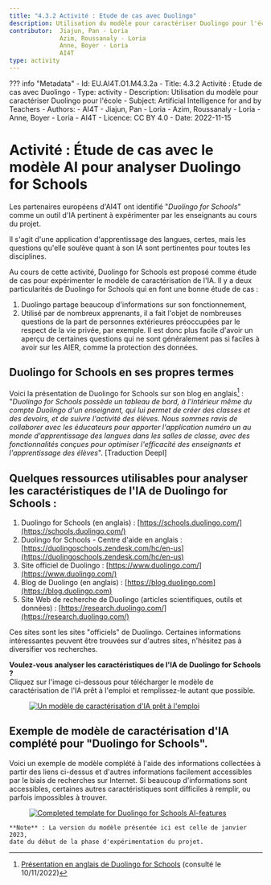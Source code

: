 ```yaml
---
title: "4.3.2 Activité : Etude de cas avec Duolingo"
description: Utilisation du modèle pour caractériser Duolingo pour l'école
contributor:  Jiajun, Pan - Loria
              Azim, Roussanaly - Loria
              Anne, Boyer - Loria
              AI4T
type: activity
---
```

??? info "Metadata"
    - Id: EU.AI4T.O1.M4.3.2a
    - Title: 4.3.2 Activité : Etude de cas avec Duolingo
    - Type: activity
    - Description: Utilisation du modèle pour caractériser Duolingo pour l'école
    - Subject: Artificial Intelligence for and by Teachers
    - Authors:
        - AI4T 
        - Jiajun, Pan - Loria
        - Azim, Roussanaly - Loria
        - Anne, Boyer - Loria
        - AI4T
    - Licence: CC BY 4.0
    - Date: 2022-11-15


# Activité : Étude de cas avec le modèle AI pour analyser Duolingo for Schools

Les partenaires européens d'AI4T ont identifié "*Duolingo for Schools*" comme un outil d'IA pertinent à expérimenter par les enseignants au cours du projet.

Il s'agit d'une application d'apprentissage des langues, certes, mais les questions qu'elle soulève quant à son IA sont pertinentes pour toutes les disciplines.

Au cours de cette activité, Duolingo for Schools est proposé comme étude de cas pour expérimenter le modèle de caractérisation de l'IA. Il y a deux particularités de Duolingo for Schools qui en font une bonne étude de cas :

1. Duolingo partage beaucoup d'informations sur son fonctionnement,
2. Utilisé par de nombreux apprenants, il a fait l'objet de nombreuses questions de la part de personnes extérieures préoccupées par le respect de la vie privée, par exemple. Il est donc plus facile d'avoir un aperçu de certaines questions qui ne sont généralement pas si faciles à avoir sur les AIER, comme la protection des données.

## Duolingo for Schools en ses propres termes

Voici la présentation de Duolingo for Schools sur son blog en anglais[^1] : "*Duolingo for Schools possède un tableau de bord, à l'intérieur même du compte Duolingo d'un enseignant, qui lui permet de créer des classes et des devoirs, et de suivre l'activité des élèves. Nous sommes ravis de collaborer avec les éducateurs pour apporter l'application numéro un au monde d'apprentissage des langues dans les salles de classe, avec des fonctionnalités conçues pour optimiser l'efficacité des enseignants et l'apprentissage des élèves*". [Traduction Deepl]

## Quelques ressources utilisables pour analyser les caractéristiques de l'IA de Duolingo for Schools :

1. Duolingo for Schools (en anglais) : [https://schools.duolingo.com/](https://schools.duolingo.com/)
2. Duolingo for Schools - Centre d'aide en anglais : [https://duolingoschools.zendesk.com/hc/en-us](https://duolingoschools.zendesk.com/hc/en-us)
3. Site officiel de Duolingo : [https://www.duolingo.com/](https://www.duolingo.com/)
4. Blog de Duolingo (en anglais) : [https://blog.duolingo.com](https://blog.duolingo.com)
5. Site Web de recherche de Duolingo (articles scientifiques, outils et données) : [https://research.duolingo.com/](https://research.duolingo.com/)

Ces sites sont les sites "officiels" de Duolingo. Certaines informations intéressantes peuvent être trouvées sur d'autres sites, n'hésitez pas à diversifier vos recherches.

**Voulez-vous analyser les caractéristiques de l'IA de Duolingo for Schools ?**  
Cliquez sur l'image ci-dessous pour télécharger le modèle de caractérisation de l'IA prêt à l'emploi et remplissez-le autant que possible.
<a href="Documents/AI4T-Template-Ready-to-use-fr.pdf" target="_blank">
<figure>
  <img src="Images/Ready-To-Use-AI-Template-FR.jpg" alt="Un modèle de caractérisation d'IA prêt à l'emploi"/>
</figure></a>

## Exemple de modèle de caractérisation d'IA complété pour "Duolingo for Schools".

Voici un exemple de modèle complété à l'aide des informations collectées à partir des liens ci-dessus et d'autres informations facilement accessibles par le biais de recherches sur Internet.
Si beaucoup d'informations sont accessibles, certaines autres caractéristiques sont difficiles à remplir, ou parfois impossibles à trouver.

<a href="Documents/AI4T-Template-Case-study-Duolingo-fr.pdf" target="_blank">
<figure>
  <img src="Images/Template-Duolingo-for-School-FR.jpg" alt="Completed template for Duolingo for Schools AI-features"/>
</figure></a>

```
**Note** : La version du modèle présentée ici est celle de janvier 2023,
date du début de la phase d'expérimentation du projet.
```

[^1]: [Présentation en anglais de Duolingo for Schools](https://blog.duolingo.com/duolingo-for-schools/)
 (consulté le 10/11/2022)
